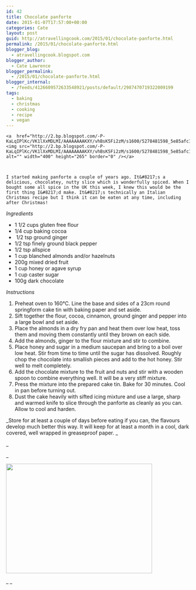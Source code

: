 ```yaml
---
id: 42
title: Chocolate panforte
date: 2015-01-07T17:57:00+00:00
categories: Cate
layout: post
guid: http://atravellingcook.com/2015/01/chocolate-panforte.html
permalink: /2015/01/chocolate-panforte.html
blogger_blog:
  - atravellingcook.blogspot.com
blogger_author:
  - Cate Lawrence
blogger_permalink:
  - /2015/01/chocolate-panforte.html
blogger_internal:
  - /feeds/4126609572633548921/posts/default/2987470719322009199
tags:
  - baking
  - christmas
  - cooking
  - recipe
  - vegan
---
```


  
    <a  href="http://2.bp.blogspot.com/-P-KaLqIPlKc/VK1lXxMDLMI/AAAAAAAAKXY/vhBsK5Fi2zM/s1600/5278481598_5e85afc167_o.jpg"><img src="http://2.bp.blogspot.com/-P-KaLqIPlKc/VK1lXxMDLMI/AAAAAAAAKXY/vhBsK5Fi2zM/s1600/5278481598_5e85afc167_o.jpg" alt="" width="400" height="265" border="0" /></a>
  
  
  
    I started making panforte a couple of years ago. It&#8217;s a delicious, chocolatey, nutty slice which is wonderfully spiced. When I bought some all spice in the UK this week, I knew this would be the first thing I&#8217;d make. It&#8217;s technically an Italian Christmas recipe but I think it can be eaten at any time, including after Christmas!
  





  <i>Ingredients</i> 
  
  <ul>
    <li>
      1 1/2 cups gluten free flour
    </li>
    <li>
      1/4 cup baking cocoa
    </li>
    <li>
       1/2 tsp ground ginger
    </li>
    <li>
      1/2 tsp finely ground black pepper
    </li>
    <li>
      1/2 tsp allspice
    </li>
    <li>
      1 cup blanched almonds and/or hazelnuts
    </li>
    <li>
      200g mixed dried fruit
    </li>
    <li>
      1 cup honey or agave syrup
    </li>
    <li>
      1 cup caster sugar
    </li>
    <li>
      100g dark chocolate
    </li>
  </ul>






  <i>Instructions</i>


  1. Preheat oven to 160°C. Line the base and sides of a 23cm round springform cake tin with baking paper and set aside.
  2. Sift together the flour, cocoa, cinnamon, ground ginger and pepper into a large bowl and set aside.
  3. Place the almonds in a dry fry pan and heat them over low heat, toss them and moving them constantly until they brown on each side.
  4. Add the almonds, ginger to the flour mixture and stir to combine.
  5. Place honey and sugar in a medium saucepan and bring to a boil over low heat. Stir from time to time until the sugar has dissolved. Roughly chop the chocolate into smallish pieces and add to the hot honey. Stir well to melt completely.
  6. Add the chocolate mixture to the fruit and nuts and stir with a wooden spoon to combine everything well. It will be a very stiff mixture.
  7. Press the mixture into the prepared cake tin. Bake for 30 minutes. Cool in pan before turning out.
  8. Dust the cake heavily with sifted icing mixture and use a large, sharp and warmed knife to slice through the panforte as cleanly as you can. Allow to cool and harden.

_Store for at least a couple of days before eating if you can, the flavours develop much better this way. It will keep for at least a month in a cool, dark covered, well wrapped in greaseproof paper. _
  
_
  
_ 


  <a  href="http://4.bp.blogspot.com/-epXwzb1cb8s/VK1lL-GQuZI/AAAAAAAAKXQ/25UtCGusS_Q/s1600/Panforte_everywhere.jpg"><img src="http://4.bp.blogspot.com/-epXwzb1cb8s/VK1lL-GQuZI/AAAAAAAAKXQ/25UtCGusS_Q/s1600/Panforte_everywhere.jpg" alt="" width="400" height="300" border="0" /></a>





_ _